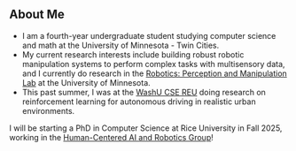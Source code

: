 ## About Me

- I am a fourth-year undergraduate student studying computer science and math at the University of Minnesota - Twin Cities.
- My current research interests include building robust robotic manipulation systems to perform complex tasks with multisensory data, and I currently do research in the [Robotics: Perception and Manipulation Lab](https://rpm-lab.github.io) at the University of Minnesota.
- This past summer, I was at the [WashU CSE REU](https://sites.wustl.edu/csereu/) doing research on reinforcement learning for autonomous driving in realistic urban environments.

I will be starting a PhD in Computer Science at Rice University in Fall 2025, working in the [Human-Centered AI and Robotics Group](https://unhelkar.github.io/group/)!
